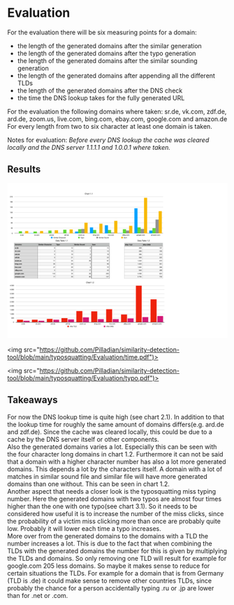 # Evaluation
For the evaluation there will be six measuring points for a domain: 

* the length of the generated domains after the similar generation
* the length of the generated domains after the typo generation
* the length of the generated domains after the similar sounding generation
* the length of the generated domains after appending all the different TLDs
* the length of the generated domains after the DNS check
* the time the DNS lookup takes for the fully generated URL

For the evaluation the following domains where taken:
sr.de,
vk.com,
zdf.de,
ard.de,
zoom.us,
live.com,
bing.com,
ebay.com,
google.com and
amazon.de
</br >For every length from two to six character at least one domain is taken.

Notes for evaluation:
*Before every DNS lookup the cache was cleared locally and the DNS server 1.1.1.1 and 1.0.0.1 where taken.*

## Results

<img src="https://github.com/Pilladian/similarity-detection-tool/blob/main/typosquatting/Evaluation/domains.pdf">

<img src="https://github.com/Pilladian/similarity-detection-tool/blob/main/typosquatting/Evaluation/time.pdf")>

<img src="https://github.com/Pilladian/similarity-detection-tool/blob/main/typosquatting/Evaluation/typo.pdf")>


## Takeaways
For now the DNS lookup time is quite high (see chart 2.1). In addition to that the lookup time for roughly the same amount of domains differs(e.g. ard.de and zdf.de). Since the cache was cleared locally, this could be due to a cache by the DNS server itself or other components. </br >
Also the generated domains varies a lot. Especially this can be seen with the four character long domains in chart 1.2. Furthermore it can not be said that a domain with a higher character number has also a lot more generated domains. This depends a lot by the characters itself. A domain with a lot of matches in similar sound file and similar file will have more generated domains than one without. This can be seen in chart 1.2.</br >
Another aspect that needs a closer look is the typosquatting miss typing number. Here the generated domains with two typos are almost four times higher than the one with one typo(see chart 3.1). So it needs  to be considered  how useful it is to increase the number of the miss clicks, since  the probability of a victim miss clicking  more than once are probably quite low. Probably it will lower each time a typo increases.</br >
More over from the generated domains to the domains with a TLD the number increases a lot. This is due to the fact that when combining the TLDs with the generated domains the number for this is given by multiplying the TLDs and domains. So only removing one TLD will result for example for google.com 205 less domains. So maybe it makes sense to reduce for certain situations the TLDs. For example for a domain that is from Germany (TLD is .de) it could make sense to remove other countries TLDs, since probably the chance for a person accidentally typing .ru or .jp are lower than for .net or .com.